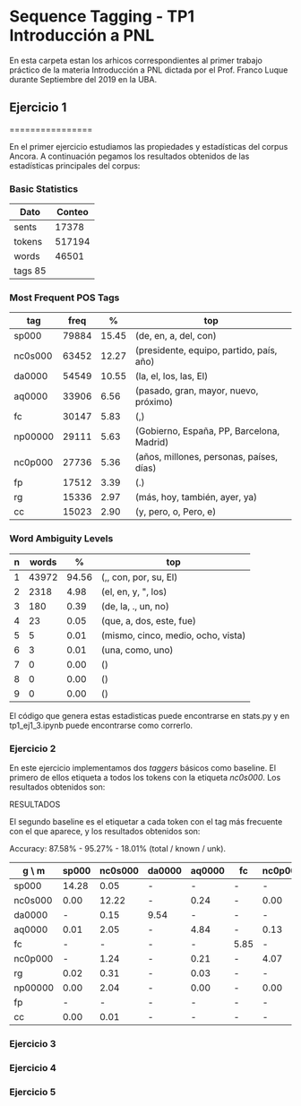 # Sequence Tagging - TP1 Introducción a PNL

En esta carpeta estan los arhicos correspondientes al primer trabajo práctico de la materia Introducción a PNL dictada por el Prof. Franco Luque durante Septiembre del 2019 en la UBA.

## Ejercicio 1
================

En el primer ejercicio estudiamos las propiedades y estadísticas del corpus Ancora. A continuación pegamos los resultados obtenidos de las estadísticas principales del corpus:

### Basic Statistics
|Dato|Conteo|
|----|------|
|sents| 17378| 
|tokens| 517194|
|words| 46501|
|tags  85|

### Most Frequent POS Tags
|tag|freq|%|top|
|---|----|-|---|
|sp000|79884|15.45|(de, en, a, del, con)|
|nc0s000|63452|12.27|(presidente, equipo, partido, país, año)|
|da0000|54549|10.55|(la, el, los, las, El)|
|aq0000|33906|6.56|(pasado, gran, mayor, nuevo, próximo)|
|fc|30147|5.83|(,)|
|np00000|29111|5.63|(Gobierno, España, PP, Barcelona, Madrid)|
|nc0p000|27736|5.36|(años, millones, personas, países, días)|
|fp|17512|3.39|(.)|
|rg|15336|2.97|(más, hoy, también, ayer, ya)|
|cc|15023|2.90|(y, pero, o, Pero, e)|

### Word Ambiguity Levels
|n|words|%|top|
|-|-----|-|---|
|1|43972|94.56|(,, con, por, su, El)|
|2|2318|4.98|(el, en, y, ", los)|
|3|180|0.39|(de, la, ., un, no)|
|4|23|0.05|(que, a, dos, este, fue)|
|5|5|0.01|(mismo, cinco, medio, ocho, vista)|
|6|3|0.01|(una, como, uno)|
|7|0|0.00|()|
|8|0|0.00|()|
|9|0|0.00|()|

El código que genera estas estadisticas puede encontrarse en stats.py y en tp1_ej1_3.ipynb puede encontrarse como correrlo.

### Ejercicio 2

En este ejercicio implementamos dos *taggers* básicos como baseline. El primero de ellos etiqueta a todos los tokens con la etiqueta *nc0s000*. Los resultados obtenidos son:

RESULTADOS

El segundo baseline es el etiquetar a cada token con el tag más frecuente con el que aparece, y los resultados obtenidos son:

Accuracy: 87.58% - 95.27% - 18.01% (total / known / unk).

|g \ m|sp000|nc0s000|da0000|aq0000|fc|nc0p000|rg|np00000|fp|cc|
|-----|-----|-------|------|------|--|-------|--|-------|--|--|
|sp000|14.28|0.05|-|-|-|-|0.01|-|-|-|
|nc0s000|0.00|12.22|-|0.24|-|0.00|0.03|0.00|-|0.00|
|da0000|-|0.15|9.54|-|-|-|-|-|-|-|
|aq0000|0.01|2.05|-|4.84|-|0.13|0.00|-|-|-|
|fc|-|-|-|-|5.85|-|-|-|-|-|
|nc0p000|-|1.24|-|0.21|-|4.07|-|-|-|-|
|rg|0.02|0.31|-|0.03|-|-|3.29|-|-|0.02|
|np00000|0.00|2.04|-|0.00|-|0.00|-|1.52|-|0.00|
|fp|-|-|-|-|-|-|-|-|3.55|-|
|cc|0.00|0.01|-|-|-|-|0.05|0.00|-|3.34|


### Ejercicio 3



### Ejercicio 4

### Ejercicio 5
